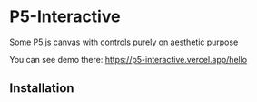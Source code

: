 <h1> P5-Interactive </h1>

Some P5.js canvas with controls purely on aesthetic purpose

You can see demo there: https://p5-interactive.vercel.app/hello

<h2> Installation </h2>

